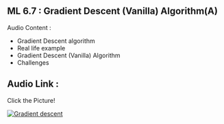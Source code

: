 ## ML 6.7 : Gradient Descent (Vanilla) Algorithm(A)

Audio Content :
- Gradient Descent algorithm
- Real life example
- Gradient Descent (Vanilla) Algorithm
- Challenges

## Audio Link : 
Click the Picture!

[![Gradient descent ](https://user-images.githubusercontent.com/48062735/139086745-d50b8202-afdf-4426-8ea0-72861a3eafa1.jpeg)](https://drive.google.com/file/d/1IF2STCBRX_Eabk04udWTV34lqG-pCR58/view?usp=drivesdk)



